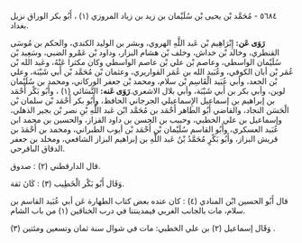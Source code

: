 ٥٦٨٤ - مُحَمَّد بْن يحيى بْن سُلَيْمان بن زيد بن زياد المروزي (١) ، أَبُو بكر الوراق نزيل بغداد.

**رَوَى عَن:** إِبْرَاهِيم بْن عَبد اللَّهِ الهروي، وبشر بن الوليد الكندي، والحكم بن مُوسَى القنطري، وخالد بْن خداش، وخلف بْن هشام البزار، وداود بْن عَمْرو الضبي، وسَعِيد بْن سُلَيْمان الواسطي، وعاصم بْن علي بْن عاصم الواسطي وكان مكثرا عَنْهُ، وعَبد الله بْن عُمَر بْن أبان الكوفي، وعُبَيد الله بن عُمَر القواريري، وعثمان بْن مُحَمَّد بْن أَبي شَيْبَة، وعلي بْن الجعد، وأبي عُبَيد الْقَاسِم بْن سلام، ومحمد بْن جعفر الوركاني، ومحمد بن سُلَيْمان لوين، وأبي بكر بن أَبي شَيْبَة، وأبي بلال الاشعري.**رَوَى عَنه:** النَّسَائي (١) ، وأَبُو بَكْر أَحْمَد بن إبراهيم بن إسماعيل الإِسماعيلي الجرجاني الحافظ، وأَبُو بكر أَحْمَد بْن سلمان بْن الْحَسَن النجاد، والقاضي أَبُو الطاهر أَحْمَد بن مُحَمَّد ابْن عَبد اللَّهِ بْنِ نصر بْن بجير الذهلي، وإسماعيل بن علي الخطبي، وحبيب بن الحسن بن داود القزاز، والحسين بن محمد ابن عُبَيد العسكري، وأَبُو القاسم سُلَيْمان بْن أَحْمَد بْن أيوب الطبراني، ومحمد بن أَحْمَدَ بن قريش البزاز، وأَبُو بَكْرٍ مُحَمَّدُ بْنُ عَبد اللَّهِ بن إبراهيم البزاز الشافعي، ومخلد بن جعفر الدقاق الباقرحي.

قال الدارقطني (٢) : صدوق.

وَقَال أَبُو بَكْر الْخَطِيب (٣) : كَانَ ثقة.

قال أَبُو الحسين ابْن المنادي (٤) : كان عنده بعض كتاب الطهارة عَن أبي عُبَيد القاسم بن سلام، مات بالجانب الغربي فيمدينتنا في درب الخناقين (١) من باب الشام.

وَقَال إسماعيل (٢) بن علي الخطبي: مات في شوال سنة ثمان وتسعين ومئتين (٣) .